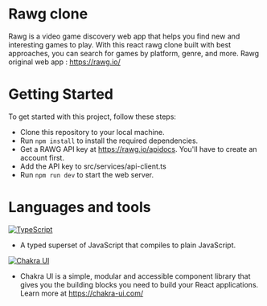 # Rawg clone

Rawg is a video game discovery web app that helps you find new and interesting games to play. With this react rawg clone built with best approaches, you can search for games by platform, genre, and more. Rawg original web app : https://rawg.io/

# Getting Started #

To get started with this project, follow these steps:

* Clone this repository to your local machine.
* Run ```npm install``` to install the required dependencies.
* Get a RAWG API key at https://rawg.io/apidocs. You'll have to create an account first.
* Add the API key to src/services/api-client.ts
* Run ```npm run dev``` to start the web server.


# Languages and tools 
[![TypeScript](https://img.shields.io/badge/TypeScript-007ACC?style=for-the-badge&logo=typescript&logoColor=white)](https://www.typescriptlang.org/)
 - A typed superset of JavaScript that compiles to plain JavaScript.

[![Chakra UI](https://img.shields.io/badge/Chakra%20UI-319795?style=for-the-badge&logo=chakra-ui&logoColor=white)](https://chakra-ui.com/)
 - Chakra UI is a simple, modular and accessible component library that gives you the building blocks you need to build your React applications. Learn more at https://chakra-ui.com/



